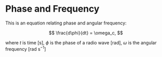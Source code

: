 # Phase and Frequency

This is an equation relating phase and angular frequency:

$$
\frac{d\phi}{dt} = \omega_c,
$$

where $t$ is time [s], $\phi$ is the phase of a radio wave [rad], $\omega$ is the angular frequency [rad s$^{-1}$]
